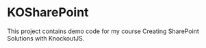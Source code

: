 # KOSharePoint

This project contains demo code for my course Creating SharePoint Solutions with KnockoutJS.